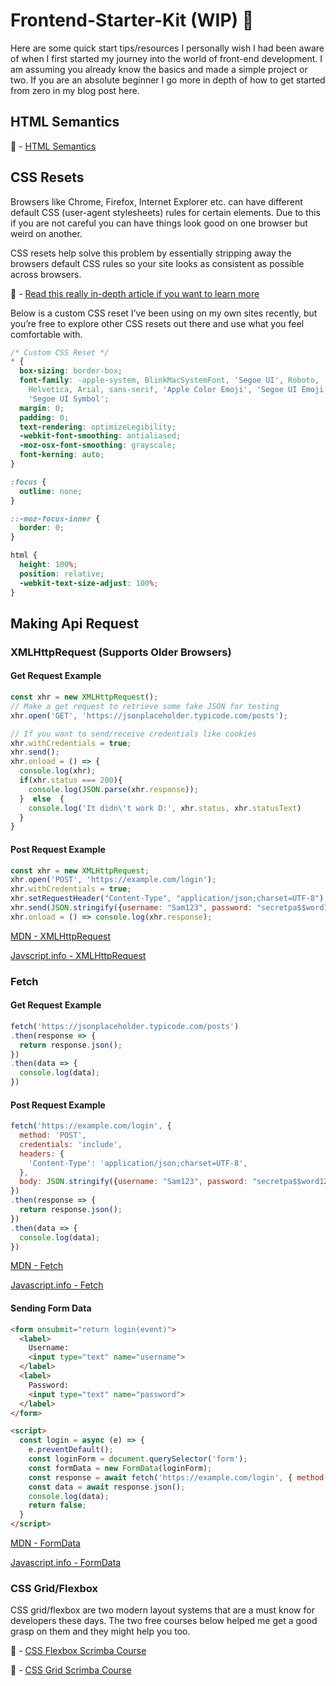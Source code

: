 # Frontend-Starter-Kit (WIP) 🚀 
Here are some quick start tips/resources I personally wish I had been aware of when I first started my journey into the world of front-end development. I am assuming you already know the basics and made a simple project or two. If you are an absolute beginner I go more in depth of how to get started from zero in my blog post here.

## HTML Semantics
🔗 - [HTML Semantics](https://developer.mozilla.org/en-US/docs/Glossary/Semantics#Semantics_in_HTML)

## CSS Resets

Browsers like Chrome, Firefox, Internet Explorer etc. can have different default CSS (user-agent stylesheets) rules for certain elements. Due to this if you are not careful you can have things look good on one browser but weird on another. 

CSS resets help solve this problem by essentially stripping away the browsers default CSS rules so your site looks as consistent as possible across browsers. 

🔗 - [Read this really in-depth article if you want to learn more](https://medium.com/@riittagirl/a-tale-of-css-resets-and-everything-you-need-to-know-about-them-781849d9b7f2)

Below is a custom CSS reset I’ve been using on my own sites recently, but you’re free to explore other CSS resets out there and use what you feel comfortable with.
```css
/* Custom CSS Reset */
* {
  box-sizing: border-box;
  font-family: -apple-system, BlinkMacSystemFont, 'Segoe UI', Roboto,
    Helvetica, Arial, sans-serif, 'Apple Color Emoji', 'Segoe UI Emoji',
    'Segoe UI Symbol';
  margin: 0;
  padding: 0;
  text-rendering: optimizeLegibility;
  -webkit-font-smoothing: antialiased;
  -moz-osx-font-smoothing: grayscale;
  font-kerning: auto;
}

:focus {
  outline: none;
}

::-moz-focus-inner {
  border: 0;
}

html {
  height: 100%;
  position: relative;
  -webkit-text-size-adjust: 100%;
}
```
## Making Api Request

### XMLHttpRequest (Supports Older Browsers)

#### Get Request Example
```js
const xhr = new XMLHttpRequest();
// Make a get request to retrieve some fake JSON for testing
xhr.open('GET', 'https://jsonplaceholder.typicode.com/posts');

// If you want to send/receive credentials like cookies
xhr.withCredentials = true;
xhr.send();
xhr.onload = () => {
  console.log(xhr);
  if(xhr.status === 200){
    console.log(JSON.parse(xhr.response));
  }  else  {
    console.log('It didn\'t work D:', xhr.status, xhr.statusText)
  }
}
```

#### Post Request Example

```js 
const xhr = new XMLHttpRequest;
xhr.open('POST', 'https://example.com/login');
xhr.withCredentials = true;
xhr.setRequestHeader("Content-Type", "application/json;charset=UTF-8");
xhr.send(JSON.stringify({username: "Sam123", password: "secretpa$$word123"}));
xhr.onload = () => console.log(xhr.response);
```

[MDN - XMLHttpRequest](https://developer.mozilla.org/en-US/docs/Web/API/XMLHttpRequest)

[Javscript.info - XMLHttpRequest](https://javascript.info/xmlhttprequest)

### Fetch

#### Get Request Example

```js
fetch('https://jsonplaceholder.typicode.com/posts')
.then(response => {
  return response.json();
})
.then(data => {
  console.log(data);
})
```
#### Post Request Example
```js
fetch('https://example.com/login', {
  method: 'POST',
  credentials: 'include',
  headers: {
    'Content-Type': 'application/json;charset=UTF-8',
  },
  body: JSON.stringify({username: "Sam123", password: "secretpa$$word123"});
})
.then(response => {
  return response.json();
})
.then(data => {
  console.log(data);
})
```
[MDN - Fetch](https://developer.mozilla.org/en-US/docs/Web/API/Fetch_API)

[Javascript.info - Fetch](https://javascript.info/fetch)

#### Sending Form Data
```html
<form onsubmit="return login(event)">
  <label>
    Username:
    <input type="text" name="username">
  </label>
  <label> 
    Password: 
    <input type="text" name="password">
  </label>
</form>

<script>
  const login = async (e) => {
    e.preventDefault();
    const loginForm = document.querySelector('form');
    const formData = new FormData(loginForm);
    const response = await fetch('https://example.com/login', { method: 'POST', credentials: 'include', body: formData });
    const data = await response.json();
    console.log(data);
    return false;
  }
</script>
```
[MDN - FormData](https://developer.mozilla.org/en-US/docs/Web/API/FormData)

[Javascript.info - FormData](https://javascript.info/formdata)

### CSS Grid/Flexbox
CSS grid/flexbox are two modern layout systems that are a must know for developers these days. The two free courses below helped me get a good grasp on them and they might help you too.

🔗 - [CSS Flexbox Scrimba Course](https://scrimba.com/g/gR8PTE?utm_source=dev.to&utm_medium=referral&utm_campaign=gR8PTE_grid_vs_flexbox)

🔗 - [CSS Grid Scrimba Course](https://scrimba.com/g/gR8PTE?utm_source=dev.to&utm_medium=referral&utm_campaign=gR8PTE_grid_vs_flexbox)

